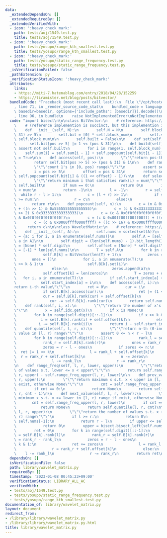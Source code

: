```yaml
---
data:
  _extendedDependsOn: []
  _extendedRequiredBy: []
  _extendedVerifiedWith:
  - icon: ':heavy_check_mark:'
    path: tests/aoj/1549.test.py
    title: tests/aoj/1549.test.py
  - icon: ':heavy_check_mark:'
    path: tests/yosupo/range_kth_smallest.test.py
    title: tests/yosupo/range_kth_smallest.test.py
  - icon: ':heavy_check_mark:'
    path: tests/yosupo/static_range_frequency.test.py
    title: tests/yosupo/static_range_frequency.test.py
  _isVerificationFailed: false
  _pathExtension: py
  _verificationStatusIcon: ':heavy_check_mark:'
  attributes:
    links:
    - https://miti-7.hatenablog.com/entry/2018/04/28/152259
    - https://tiramister.net/blog/posts/bitvector/
  bundledCode: "Traceback (most recent call last):\n  File \"/opt/hostedtoolcache/PyPy/3.7.13/x64/site-packages/onlinejudge_verify/documentation/build.py\"\
    , line 71, in _render_source_code_stat\n    bundled_code = language.bundle(stat.path,\
    \ basedir=basedir, options={'include_paths': [basedir]}).decode()\n  File \"/opt/hostedtoolcache/PyPy/3.7.13/x64/site-packages/onlinejudge_verify/languages/python.py\"\
    , line 96, in bundle\n    raise NotImplementedError\nNotImplementedError\n"
  code: "import bisect\n\n\nclass BitVector:\n    # reference: https://tiramister.net/blog/posts/bitvector/\n\
    \    # (reference implemention is succinct, but this implemention is not succinct.)\n\
    \    def __init__(self, N):\n        self.N = N\n        self.block_num = (N +\
    \ 31) >> 5\n        self.bit = [0] * self.block_num\n        self.sum = [0] *\
    \ self.block_num\n\n        self.built = False\n\n    def set(self, pos):\n  \
    \      self.bit[pos >> 5] |= 1 << (pos & 31)\n\n    def build(self):\n       \
    \ assert not self.built\n        for i in range(1, self.block_num):\n        \
    \    self.sum[i] = self.sum[i - 1] + self.popcount(self.bit[i - 1])\n        self.built\
    \ = True\n\n    def access(self, pos):\n        \"\"\"return pos-th bit\"\"\"\n\
    \        return self.bit[pos >> 5] >> (pos & 31) & 1\n\n    def rank(self, pos):\n\
    \        \"\"\"count 1's in [0, pos) range\"\"\"\n        assert self.built\n\
    \        i = pos >> 5\n        offset = pos & 31\n        return self.sum[i] +\
    \ self.popcount(self.bit[i] & ((1 << offset) - 1))\n\n    def select(self, num):\n\
    \        \"\"\"return minimum i that satisfies rank(i) = num\"\"\"\n        assert\
    \ self.built\n        if num == 0:\n            return 0\n        if self.rank(self.N)\
    \ < num:\n            return -1\n\n        l = -1\n        r = self.N\n      \
    \  while r - l > 1:\n            c = (l + r) >> 1\n            if self.rank(c)\
    \ >= num:\n                r = c\n            else:\n                l = c\n \
    \       return r\n\n    def popcount(self, n):\n        c = (n & 0x5555555555555555)\
    \ + ((n >> 1) & 0x5555555555555555)\n        c = (c & 0x3333333333333333) + ((c\
    \ >> 2) & 0x3333333333333333)\n        c = (c & 0x0f0f0f0f0f0f0f0f) + ((c >> 4)\
    \ & 0x0f0f0f0f0f0f0f0f)\n        c = (c & 0x00ff00ff00ff00ff) + ((c >> 8) & 0x00ff00ff00ff00ff)\n\
    \        c = (c & 0x0000ffff0000ffff) + ((c >> 16) & 0x0000ffff0000ffff)\n   \
    \     return c\n\n\nclass WaveletMatrix:\n    # reference: https://miti-7.hatenablog.com/entry/2018/04/28/152259\n\
    \    def __init__(self, A):\n        self.nums = sorted(set(A))\n        self.idx\
    \ = {a: i for i, a in enumerate(self.nums)}\n        self.A = [self.idx[a] for\
    \ a in A]\n\n        self.digit = (len(self.nums) - 1).bit_length()\n        self.B\
    \ = [None] * self.digit\n        self.offset = [None] * self.digit\n        self.start_index\
    \ = [-1] * len(self.nums)\n\n        T = self.A\n        for k in range(self.digit)[::-1]:\n\
    \            self.B[k] = BitVector(len(T) + 1)\n            zeros = []\n     \
    \       ones = []\n            for i, a in enumerate(T):\n                if a\
    \ >> k & 1:\n                    self.B[k].set(i)\n                    ones.append(a)\n\
    \                else:\n                    zeros.append(a)\n            self.B[k].build()\n\
    \            self.offset[k] = len(zeros)\n            T = zeros + ones\n     \
    \   for i, a in enumerate(T):\n            if self.start_index[a] < 0:\n     \
    \           self.start_index[a] = i\n\n    def access(self, i):\n        \"\"\"\
    return i-th value\"\"\"\n        ret = 0\n        cur = i\n        for k in range(self.digit)[::-1]:\n\
    \            if self.B[k].access(cur):\n                ret |= (1 << k)\n    \
    \            cur = self.B[k].rank(cur) + self.offset[k]\n            else:\n \
    \               cur -= self.B[k].rank(cur)\n        return self.nums[ret]\n\n\
    \    def rank(self, i, x):\n        \"\"\"return the number of x's in [0, i) range\"\
    \"\"\n        x = self.idx.get(x)\n        if x is None:\n            return 0\n\
    \        for k in range(self.digit)[::-1]:\n            if x >> k & 1:\n     \
    \           i = self.B[k].rank(i) + self.offset[k]\n            else:\n      \
    \          i -= self.B[k].rank(i)\n        return i - self.start_index[x]\n\n\
    \    def quantile(self, l, r, n):\n        \"\"\"return n-th (0-indexed) smallest\
    \ value in [l, r) range\"\"\"\n        assert 0 <= n < r - l\n        ret = 0\n\
    \        for k in range(self.digit)[::-1]:\n            rank_l = self.B[k].rank(l)\n\
    \            rank_r = self.B[k].rank(r)\n            ones = rank_r - rank_l\n\
    \            zeros = r - l - ones\n            if zeros <= n:\n              \
    \  ret |= 1 << k\n                l = rank_l + self.offset[k]\n              \
    \  r = rank_r + self.offset[k]\n                n -= zeros\n            else:\n\
    \                l -= rank_l\n                r -= rank_r\n        return self.nums[ret]\n\
    \n    def range_freq(self, l, r, lower, upper):\n        \"\"\"return the number\
    \ of values s.t. lower <= x < upper\"\"\"\n        return self.range_freq_upper(l,\
    \ r, upper) - self.range_freq_upper(l, r, lower)\n\n    def prev_value(self, l,\
    \ r, upper):\n        \"\"\"return maximum x s.t. x < upper in [l, r) range if\
    \ exist, otherwise None\"\"\"\n        cnt = self.range_freq_upper(l, r, upper)\n\
    \        if cnt == 0:\n            return None\n        return self.quantile(l,\
    \ r, cnt - 1)\n\n    def next_value(self, l, r, lower):\n        \"\"\"return\
    \ minimum x s.t. x >= lower in [l, r) range if exist, otherwise None\"\"\"\n \
    \       cnt = self.range_freq_upper(l, r, lower)\n        if cnt == r - l:\n \
    \           return None\n        return self.quantile(l, r, cnt)\n\n    def range_freq_upper(self,\
    \ l, r, upper):\n        \"\"\"return the number of values s.t. x < upper in [l,\
    \ r) range\"\"\"\n        if l >= r:\n            return 0\n        if upper >\
    \ self.nums[-1]:\n            return r - l\n        if upper <= self.nums[0]:\n\
    \            return 0\n        upper = bisect.bisect_left(self.nums, upper)\n\
    \        ret = 0\n        for k in range(self.digit)[::-1]:\n            rank_l\
    \ = self.B[k].rank(l)\n            rank_r = self.B[k].rank(r)\n            ones\
    \ = rank_r - rank_l\n            zeros = r - l - ones\n            if upper >>\
    \ k & 1:\n                ret += zeros\n                l = rank_l + self.offset[k]\n\
    \                r = rank_r + self.offset[k]\n            else:\n            \
    \    l -= rank_l\n                r -= rank_r\n        return ret\n"
  dependsOn: []
  isVerificationFile: false
  path: library/wavelet_matrix.py
  requiredBy: []
  timestamp: '2023-01-08 00:45:23+09:00'
  verificationStatus: LIBRARY_ALL_AC
  verifiedWith:
  - tests/aoj/1549.test.py
  - tests/yosupo/static_range_frequency.test.py
  - tests/yosupo/range_kth_smallest.test.py
documentation_of: library/wavelet_matrix.py
layout: document
redirect_from:
- /library/library/wavelet_matrix.py
- /library/library/wavelet_matrix.py.html
title: library/wavelet_matrix.py
---
```

